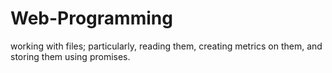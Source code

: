# Web-Programming
working with files; particularly, reading them, creating metrics on them, and storing them using promises.

